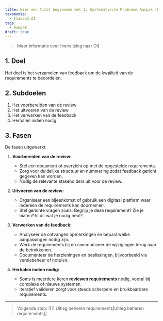 ```yaml
---
title: Hier een titel beginnend met 1. Systematische Probleem Aanpak [Onderwerp]
taxonomie:
  - [taxco].OI
tags:
  - Aanpak
draft: true
---
```


> Meer informatie over [verwijzing naar OI]

## 1. Doel
Het doel is het verzamelen van feedback om de kwaliteit van de requirements te beoordelen. 

## 2. Subdoelen
1. Het voorbereiden van de review
2. Het uitvoeren van de review
3. Het verwerken van de feedback
4. Herhalen indien nodig  

## 3. Fasen
De fasen uitgewerkt:
1. **Voorbereiden van de review:**  
   - Stel een document of overzicht op met de opgestelde requirements.  
   - Zorg voor duidelijke structuur en nummering zodat feedback gericht gegeven kan worden.  
   - Nodig de relevante stakeholders uit voor de review.

2. **Uitvoeren van de review:**  
   - Organiseer een bijeenkomst of gebruik een digitaal platform waar iedereen de requirements kan doornemen.  
   - Stel gerichte vragen zoals: Begrijp je deze requirement? Zie je hiaten? Is dit wat je nodig hebt?

3. **Verwerken van de feedback:**  
   - Analyseer de ontvangen opmerkingen en bepaal welke aanpassingen nodig zijn.  
   - Werk de requirements bij en communiceer de wijzigingen terug naar de betrokkenen.  
   - Documenteer de herzieningen en beslissingen, bijvoorbeeld via versiebeheer of notulen.

4. **Herhalen indien nodig:**  
   - Soms is meerdere keren **reviewen requirements** nodig, vooral bij complexe of nieuwe systemen.  
   - Iteratief valideren zorgt voor steeds scherpere en bruikbaardere requirements.

---

> Volgende stap: [[7. Uitleg beheren requirements|Uitleg beheren requirements]]
